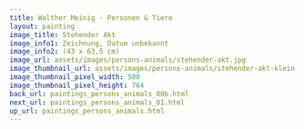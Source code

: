 ```yaml
---
title: Walther Meinig - Personen & Tiere
layout: painting
image_title: Stehender Akt
image_info1: Zeichnung, Datum unbekannt
image_info2: (43 x 63,5 cm)
image_url: assets/images/persons-animals/stehender-akt.jpg
image_thumbnail_url: assets/images/persons-animals/stehender-akt-klein.jpg
image_thumbnail_pixel_width: 500
image_thumbnail_pixel_height: 764
back_url: paintings_persons_animals_00b.html
next_url: paintings_persons_animals_01.html
up_url: paintings_persons_animals.html
---
```

